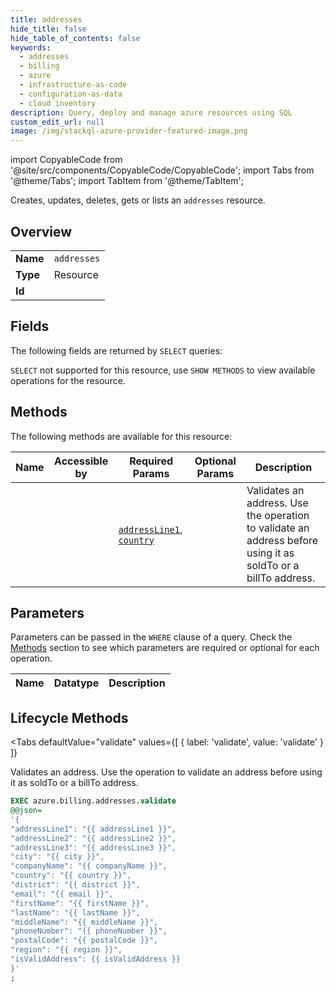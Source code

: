 ```yaml
--- 
title: addresses
hide_title: false
hide_table_of_contents: false
keywords:
  - addresses
  - billing
  - azure
  - infrastructure-as-code
  - configuration-as-data
  - cloud inventory
description: Query, deploy and manage azure resources using SQL
custom_edit_url: null
image: /img/stackql-azure-provider-featured-image.png
---
```


import CopyableCode from '@site/src/components/CopyableCode/CopyableCode';
import Tabs from '@theme/Tabs';
import TabItem from '@theme/TabItem';

Creates, updates, deletes, gets or lists an <code>addresses</code> resource.

## Overview
<table><tbody>
<tr><td><b>Name</b></td><td><code>addresses</code></td></tr>
<tr><td><b>Type</b></td><td>Resource</td></tr>
<tr><td><b>Id</b></td><td><CopyableCode code="azure.billing.addresses" /></td></tr>
</tbody></table>

## Fields

The following fields are returned by `SELECT` queries:

`SELECT` not supported for this resource, use `SHOW METHODS` to view available operations for the resource.


## Methods

The following methods are available for this resource:

<table>
<thead>
    <tr>
    <th>Name</th>
    <th>Accessible by</th>
    <th>Required Params</th>
    <th>Optional Params</th>
    <th>Description</th>
    </tr>
</thead>
<tbody>
<tr>
    <td><a href="#validate"><CopyableCode code="validate" /></a></td>
    <td><CopyableCode code="exec" /></td>
    <td><a href="#parameter-addressLine1"><code>addressLine1</code></a>, <a href="#parameter-country"><code>country</code></a></td>
    <td></td>
    <td>Validates an address. Use the operation to validate an address before using it as soldTo or a billTo address.</td>
</tr>
</tbody>
</table>

## Parameters

Parameters can be passed in the `WHERE` clause of a query. Check the [Methods](#methods) section to see which parameters are required or optional for each operation.

<table>
<thead>
    <tr>
    <th>Name</th>
    <th>Datatype</th>
    <th>Description</th>
    </tr>
</thead>
<tbody>
</tbody>
</table>

## Lifecycle Methods

<Tabs
    defaultValue="validate"
    values={[
        { label: 'validate', value: 'validate' }
    ]}
>
<TabItem value="validate">

Validates an address. Use the operation to validate an address before using it as soldTo or a billTo address.

```sql
EXEC azure.billing.addresses.validate 
@@json=
'{
"addressLine1": "{{ addressLine1 }}", 
"addressLine2": "{{ addressLine2 }}", 
"addressLine3": "{{ addressLine3 }}", 
"city": "{{ city }}", 
"companyName": "{{ companyName }}", 
"country": "{{ country }}", 
"district": "{{ district }}", 
"email": "{{ email }}", 
"firstName": "{{ firstName }}", 
"lastName": "{{ lastName }}", 
"middleName": "{{ middleName }}", 
"phoneNumber": "{{ phoneNumber }}", 
"postalCode": "{{ postalCode }}", 
"region": "{{ region }}", 
"isValidAddress": {{ isValidAddress }}
}'
;
```
</TabItem>
</Tabs>
